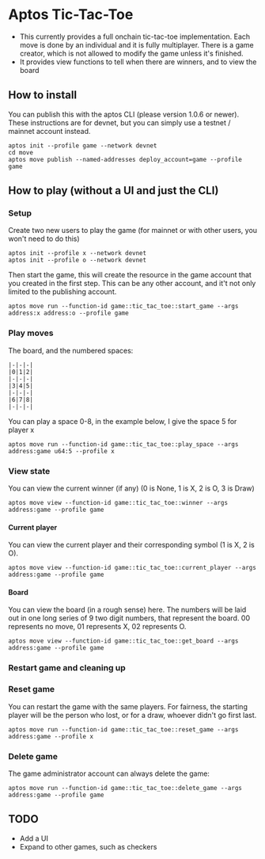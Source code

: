 # Aptos Tic-Tac-Toe

* This currently provides a full onchain tic-tac-toe implementation.  Each move is done by an individual and it
is fully multiplayer.  There is a game creator, which is not allowed to modify the game unless it's finished.
* It provides view functions to tell when there are winners, and to view the board

## How to install

You can publish this with the aptos CLI (please version 1.0.6 or newer).  These instructions are for devnet, but you can simply
use a testnet / mainnet account instead.

```
aptos init --profile game --network devnet
cd move
aptos move publish --named-addresses deploy_account=game --profile game
```

## How to play (without a UI and just the CLI)
### Setup
Create two new users to play the game (for mainnet or with other users, you won't need to do this)

```
aptos init --profile x --network devnet
aptos init --profile o --network devnet
```

Then start the game, this will create the resource in the game account that you created in the first step.  This can be any other account, and it't not only limited to the publishing account.

```
aptos move run --function-id game::tic_tac_toe::start_game --args address:x address:o --profile game
```

### Play moves

The board, and the numbered spaces:
```
|-|-|-|
|0|1|2|
|-|-|-|
|3|4|5|
|-|-|-|
|6|7|8|
|-|-|-|
```

You can play a space 0-8, in the example below, I give the space 5 for player x
```
aptos move run --function-id game::tic_tac_toe::play_space --args address:game u64:5 --profile x
```

### View state
You can view the current winner (if any) (0 is None, 1 is X, 2 is O, 3 is Draw)
```
aptos move view --function-id game::tic_tac_toe::winner --args address:game --profile game
```
#### Current player
You can view the current player and their corresponding symbol (1 is X, 2 is O).
```
aptos move view --function-id game::tic_tac_toe::current_player --args address:game --profile game
```

#### Board
You can view the board (in a rough sense) here.  The numbers will be laid out in one long series of 9 two digit numbers, that represent the board.  00 represents no move, 01 represents X, 02 represents O.
```
aptos move view --function-id game::tic_tac_toe::get_board --args address:game --profile game
```

### Restart game and cleaning up
### Reset game
You can restart the game with the same players.  For fairness, the starting player will be the person who lost, or for a draw, whoever didn't go first last.
```
aptos move run --function-id game::tic_tac_toe::reset_game --args address:game --profile x
```

### Delete game
The game administrator account can always delete the game:
```
aptos move run --function-id game::tic_tac_toe::delete_game --args address:game --profile game
```

## TODO
* Add a UI
* Expand to other games, such as checkers
